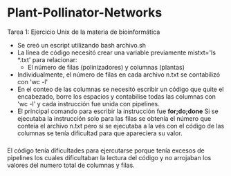 # Plant-Pollinator-Networks
Tarea 1: Ejercicio Unix de la materia de bioinformática
- Se creó un escript utilizando bash archivo.sh
- La línea de código necesitó crear una variable previamente mistxt='ls *.txt' para relacionar:
	- El número de filas (polinizadores) y columnas (plantas)
- Individualmente, el número de filas en cada archivo n.txt se contabilizó con 'wc -l'
- En el conteo de las columnas se necesitó escribir un código que quite el encabezado, borre los espacios y contabilise todas las columnas con 'wc -l' y cada instrucción fue unida con pipelines.
- El principal comando para escribir la instrucción fue **for;do;done**
Si se ejecutaba la instrucción solo para las filas se obtenía el número que conteía el archivo n.txt pero si se ejecutaba a la vés con el código de las columnas se tenía dificultad para que apareciera su valor.

###
El código tenía dificultades para ejercutarse porque tenía excesos de pipelines los cuales dificultaban la lectura del código y no arrojaban los valores del numero total de columnas y filas.

###
